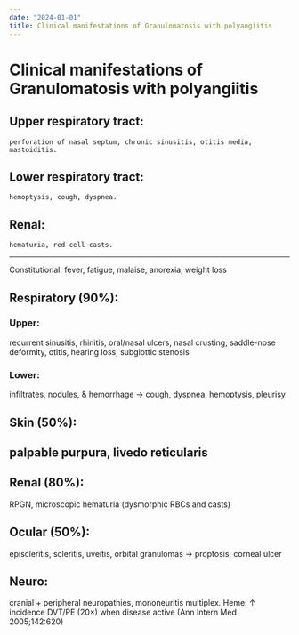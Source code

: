 ```yaml
---
date: "2024-01-01"
title: Clinical manifestations of Granulomatosis with polyangiitis
---
```


# Clinical manifestations of Granulomatosis with polyangiitis

## Upper respiratory tract:
	perforation of nasal septum, chronic sinusitis, otitis media, mastoiditis.
## Lower respiratory tract:
	hemoptysis, cough, dyspnea.
## Renal:
	hematuria, red cell casts.

---
Constitutional: fever, fatigue, malaise, anorexia, weight loss
## Respiratory (90%):
### Upper:
recurrent sinusitis, rhinitis, oral/nasal ulcers, nasal crusting, saddle-nose deformity, otitis, hearing loss, subglottic stenosis
### Lower:
infiltrates, nodules, & hemorrhage → cough, dyspnea, hemoptysis, pleurisy
## Skin (50%):
palpable purpura, livedo reticularis
---

## Renal (80%):
RPGN, microscopic hematuria (dysmorphic RBCs and casts)
## Ocular (50%):
episcleritis, scleritis, uveitis, orbital granulomas → proptosis, corneal ulcer
## Neuro:
cranial + peripheral neuropathies, mononeuritis multiplex.
Heme: ↑ incidence DVT/PE (20×) when disease active (Ann Intern Med 2005;142:620)
